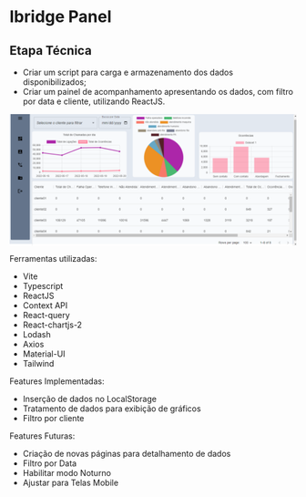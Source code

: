 # Ibridge Panel
## Etapa Técnica

- Criar um script para carga e armazenamento dos dados disponibilizados;
- Criar um painel de acompanhamento apresentando os dados, com filtro por data e cliente, utilizando ReactJS.

<div align="center">
<img src="https://github.com/Vialc/ibridge-panel/blob/main/src/assets/images/readmeImage.png"  align="center">

</div>
<div></div>


Ferramentas utilizadas:

- Vite
- Typescript
- ReactJS
- Context API
- React-query
- React-chartjs-2
- Lodash
- Axios 
- Material-UI 
- Tailwind

Features Implementadas:

- Inserção de dados no LocalStorage
- Tratamento de dados para exibição de gráficos
- Filtro por cliente

Features Futuras:

- Criação de novas páginas para detalhamento de dados 
- Filtro por Data 
- Habilitar modo Noturno
- Ajustar para Telas Mobile